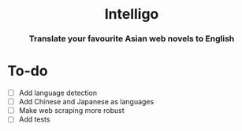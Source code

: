 <div align="center">
    <br/>
    <h1>Intelligo</h1>
    <h3>Translate your favourite Asian web novels to English</h3>
</div>

# To-do
- [ ] Add language detection
- [ ] Add Chinese and Japanese as languages
- [ ] Make web scraping more robust
- [ ] Add tests